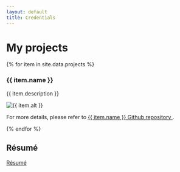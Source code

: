 ```yaml
---
layout: default
title: Credentials
---
```


# My projects


{% for item in site.data.projects %}
<div class="project">
	<h3>
		{{ item.name }}
	</h3>
	<p>
		{{ item.description }}
	</p>
</div>
<div class="project-image">
	<img src="{{ item.image }}" alt="{{ item.alt }}"/>
</div>
<div class="project-reference">
	<p>
		For more details, please refer to
		<a
			href="{{ item.link }}" {% if page.url == item.link %}class="current"{% endif %}>
			{{ item.name }} Github repository
		</a>
		.
	</p>
</div>
{% endfor %}


## Résumé

[Résumé](/assets/documents/Resume/resume_sreekar.pdf)